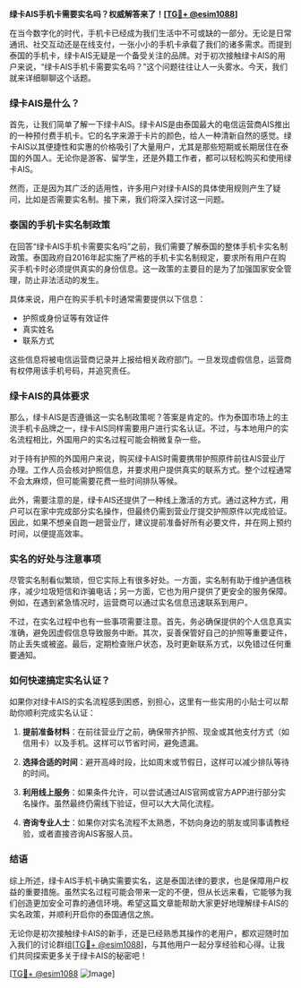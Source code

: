 **绿卡AIS手机卡需要实名吗？权威解答来了！[[TG💪+ @esim1088](https://t.me/s/esim1088)]**

在当今数字化的时代，手机卡已经成为我们生活中不可或缺的一部分。无论是日常通讯、社交互动还是在线支付，一张小小的手机卡承载了我们的诸多需求。而提到泰国的手机卡，绿卡AIS无疑是一个备受关注的品牌。对于初次接触绿卡AIS的用户来说，“绿卡AIS手机卡需要实名吗？”这个问题往往让人一头雾水。今天，我们就来详细聊聊这个话题。

### 绿卡AIS是什么？

首先，让我们简单了解一下绿卡AIS。绿卡AIS是由泰国最大的电信运营商AIS推出的一种预付费手机卡。它的名字来源于卡片的颜色，给人一种清新自然的感觉。绿卡AIS以其便捷性和实惠的价格吸引了大量用户，尤其是那些短期或长期居住在泰国的外国人。无论你是游客、留学生，还是外籍工作者，都可以轻松购买和使用绿卡AIS。

然而，正是因为其广泛的适用性，许多用户对绿卡AIS的具体使用规则产生了疑问，比如是否需要实名制。接下来，我们将深入探讨这一问题。

### 泰国的手机卡实名制政策

在回答“绿卡AIS手机卡需要实名吗”之前，我们需要了解泰国的整体手机卡实名制政策。泰国政府自2016年起实施了严格的手机卡实名制规定，要求所有用户在购买手机卡时必须提供真实的身份信息。这一政策的主要目的是为了加强国家安全管理，防止非法活动的发生。

具体来说，用户在购买手机卡时通常需要提供以下信息：
- 护照或身份证等有效证件
- 真实姓名
- 联系方式

这些信息将被电信运营商记录并上报给相关政府部门。一旦发现虚假信息，运营商有权停用该手机号码，并追究责任。

### 绿卡AIS的具体要求

那么，绿卡AIS是否遵循这一实名制政策呢？答案是肯定的。作为泰国市场上的主流手机卡品牌之一，绿卡AIS同样需要用户进行实名认证。不过，与本地用户的实名流程相比，外国用户的实名过程可能会稍微复杂一些。

对于持有护照的外国用户来说，购买绿卡AIS时需要携带护照原件前往AIS营业厅办理。工作人员会核对护照信息，并要求用户提供真实的联系方式。整个过程通常不会太麻烦，但可能需要花费一些时间排队等候。

此外，需要注意的是，绿卡AIS还提供了一种线上激活的方式。通过这种方式，用户可以在家中完成部分实名操作，但最终仍需到营业厅提交护照原件以完成验证。因此，如果不想亲自跑一趟营业厅，建议提前准备好所有必要文件，并在网上预约时间，以便提高效率。

### 实名的好处与注意事项

尽管实名制看似繁琐，但它实际上有很多好处。一方面，实名制有助于维护通信秩序，减少垃圾短信和诈骗电话；另一方面，它也为用户提供了更安全的服务保障。例如，在遇到紧急情况时，运营商可以通过实名信息迅速联系到用户。

不过，在实名过程中也有一些事项需要注意。首先，务必确保提供的个人信息真实准确，避免因虚假信息导致服务中断。其次，妥善保管好自己的护照等重要证件，防止丢失或被盗。最后，定期检查账户状态，及时更新联系方式，以免错过任何重要通知。

### 如何快速搞定实名认证？

如果你对绿卡AIS的实名流程感到困惑，别担心，这里有一些实用的小贴士可以帮助你顺利完成实名认证：

1. **提前准备材料**：在前往营业厅之前，确保带齐护照、现金或其他支付方式（如信用卡）以及手机。这样可以节省时间，避免遗漏。

2. **选择合适的时间**：避开高峰时段，比如周末或节假日，这样可以减少排队等待的时间。

3. **利用线上服务**：如果条件允许，可以尝试通过AIS官网或官方APP进行部分实名操作。虽然最终仍需线下验证，但可以大大简化流程。

4. **咨询专业人士**：如果你对实名流程不太熟悉，不妨向身边的朋友或同事请教经验，或者直接咨询AIS客服人员。

### 结语

综上所述，绿卡AIS手机卡确实需要实名，这是泰国法律的要求，也是保障用户权益的重要措施。虽然实名过程可能会带来一定的不便，但从长远来看，它能够为我们创造更加安全可靠的通信环境。希望这篇文章能帮助大家更好地理解绿卡AIS的实名政策，并顺利开启你的泰国通信之旅。

无论你是初次接触绿卡AIS的新手，还是已经熟悉其操作的老用户，都欢迎随时加入我们的讨论群组[[TG💪+ @esim1088](https://t.me/s/esim1088)]，与其他用户一起分享经验和心得。让我们共同探索更多关于绿卡AIS的秘密吧！

[[TG💪+ @esim1088](https://t.me/s/esim1088) ![Image](https://i.postimg.cc/4NQfJmqS/Snipaste-2025-05-13-00-14-12.png)]